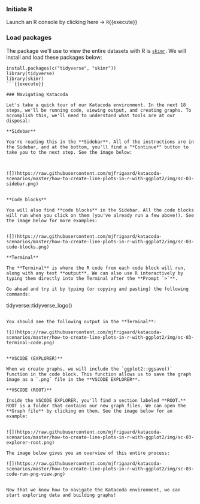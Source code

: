 ### Initiate R

Launch an R console by clicking here -> `R`{{execute}}

### Load packages

The package we'll use to view the entire datasets with R is [`skimr`](https://docs.ropensci.org/skimr/). We will install and load these packages below:


```
install.packages(c("tidyverse", "skimr"))
library(tidyverse)
library(skimr)
```{{execute}}

### Navigating Katacoda

Let's take a quick tour of our Katacoda environment. In the next 18 steps, we'll be running code, viewing output, and creating graphs. To accomplish this, we'll need to understand what tools are at our disposal:

**Sidebar**

You're reading this in the **Sidebar**. All of the instructions are in the Sidebar, and at the bottom, you'll find a "*Continue*" button to take you to the next step. See the image below:



![](https://raw.githubusercontent.com/mjfrigaard/katacoda-scenarios/master/how-to-create-line-plots-in-r-with-ggplot2/img/sc-03-sidebar.png)


**Code blocks**

You will also find **code blocks** in the Sidebar. All the code blocks will run when you click on them (you've already run a few above!). See the image below for more examples:


![](https://raw.githubusercontent.com/mjfrigaard/katacoda-scenarios/master/how-to-create-line-plots-in-r-with-ggplot2/img/sc-03-code-blocks.png) 

**Terminal**

The **Terminal** is where the R code from each code block will run, along with any text **output**. We can also use R interactively by typing them directly into the Terminal after the **Prompt `>`**.

Go ahead and try it by typing (or copying and pasting) the following commands:

```
tidyverse::tidyverse_logo()
```{{execute}}

You should see the following output in the **Terminal**:

![](https://raw.githubusercontent.com/mjfrigaard/katacoda-scenarios/master/how-to-create-line-plots-in-r-with-ggplot2/img/sc-03-terminal-code.png) 


**VSCODE (EXPLORER)**

When we create graphs, we will include the `ggplot2::ggsave()` function in the code block. This function allows us to save the graph image as a `.png` file in the **VSCODE EXPLORER**.

**VSCODE (ROOT)**

Inside the VSCODE EXPLORER, you'll find a section labeled **ROOT.** ROOT is a folder that contains our new graph files. We can open the **Graph file** by clicking on them. See the image below for an example:


![](https://raw.githubusercontent.com/mjfrigaard/katacoda-scenarios/master/how-to-create-line-plots-in-r-with-ggplot2/img/sc-03-explorer-root.png)

The image below gives you an overview of this entire process:

![](https://raw.githubusercontent.com/mjfrigaard/katacoda-scenarios/master/how-to-create-line-plots-in-r-with-ggplot2/img/sc-03-code-run-png-view.png) 


Now that we know how to navigate the Katacoda environment, we can start exploring data and building graphs!
